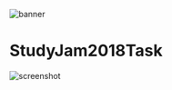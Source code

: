 ![banner](https://user-images.githubusercontent.com/37318022/40304282-b9ed6d4e-5d28-11e8-8b4d-208ac46945ce.png)

# StudyJam2018Task

![screenshot](https://image.ibb.co/hocmhS/Screen_Shot_2018_04_12_at_19_04_30.png)

